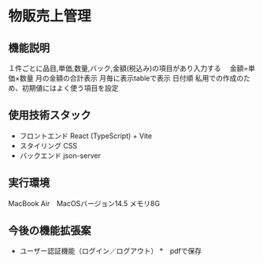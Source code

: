 # 物販売上管理

##  機能説明
１件ごとに品目,単価,数量,バック,金額(税込み)の項目があり入力する　
金額=単価×数量
月の金額の合計表示
月毎に表示tableで表示
日付順
私用での作成のため、初期値にはよく使う項目を設定

##  使用技術スタック 
* フロントエンド React (TypeScript) + Vite
* スタイリング CSS
* バックエンド json-server


##  実行環境
MacBook Air　MacOSバージョン14.5 メモリ8G

##  今後の機能拡張案
* ユーザー認証機能（ログイン／ログアウト）
*　pdfで保存
